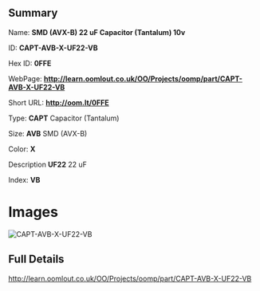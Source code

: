 

## Summary
 
Name: __SMD (AVX-B) 22 uF Capacitor (Tantalum) 10v__

ID: __CAPT-AVB-X-UF22-VB__

Hex ID: __0FFE__

WebPage: __http://learn.oomlout.co.uk/OO/Projects/oomp/part/CAPT-AVB-X-UF22-VB__

Short URL: __http://oom.lt/0FFE__


Type: __CAPT__ Capacitor (Tantalum) 

Size: __AVB__ SMD (AVX-B) 

Color: __X__  

Description __UF22__ 22 uF 

Index: __VB__


# Images
![CAPT-AVB-X-UF22-VB](http://oomlout.com/oomp-gen/parts/CAPT-AVB-X-UF22-VB/CAPT-AVB-X-UF22-VB_420.jpg)



## Full Details

 http://learn.oomlout.co.uk/OO/Projects/oomp/part/CAPT-AVB-X-UF22-VB















